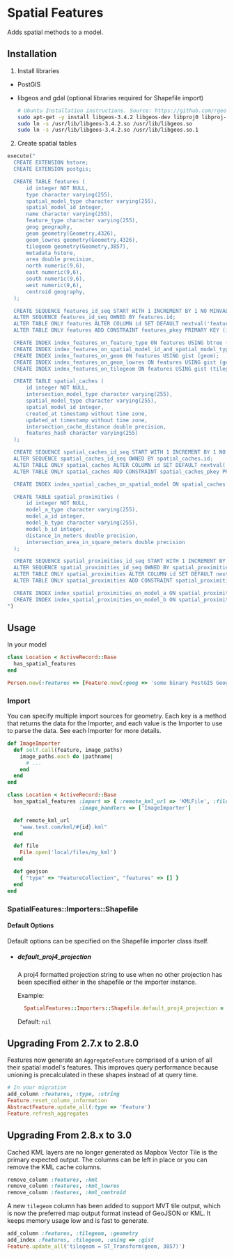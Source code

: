 # Spatial Features

Adds spatial methods to a model.

## Installation

1. Install libraries
  - PostGIS
  - libgeos and gdal (optional libraries required for Shapefile import)

    ```bash
    # Ubuntu Installation instructions. Source: https://github.com/rgeo/rgeo/issues/26#issuecomment-106059741
    sudo apt-get -y install libgeos-3.4.2 libgeos-dev libproj0 libproj-dev gdal-bin
    sudo ln -s /usr/lib/libgeos-3.4.2.so /usr/lib/libgeos.so
    sudo ln -s /usr/lib/libgeos-3.4.2.so /usr/lib/libgeos.so.1
    ```

2. Create spatial tables

  ```ruby
  execute("
    CREATE EXTENSION hstore;
    CREATE EXTENSION postgis;

    CREATE TABLE features (
        id integer NOT NULL,
        type character varying(255),
        spatial_model_type character varying(255),
        spatial_model_id integer,
        name character varying(255),
        feature_type character varying(255),
        geog geography,
        geom geometry(Geometry,4326),
        geom_lowres geometry(Geometry,4326),
        tilegeom geometry(Geometry,3857),
        metadata hstore,
        area double precision,
        north numeric(9,6),
        east numeric(9,6),
        south numeric(9,6),
        west numeric(9,6),
        centroid geography,
    );

    CREATE SEQUENCE features_id_seq START WITH 1 INCREMENT BY 1 NO MINVALUE NO MAXVALUE CACHE 1;
    ALTER SEQUENCE features_id_seq OWNED BY features.id;
    ALTER TABLE ONLY features ALTER COLUMN id SET DEFAULT nextval('features_id_seq'::regclass);
    ALTER TABLE ONLY features ADD CONSTRAINT features_pkey PRIMARY KEY (id);

    CREATE INDEX index_features_on_feature_type ON features USING btree (feature_type);
    CREATE INDEX index_features_on_spatial_model_id_and_spatial_model_type ON features USING btree (spatial_model_id, spatial_model_type);
    CREATE INDEX index_features_on_geom ON features USING gist (geom);
    CREATE INDEX index_features_on_geom_lowres ON features USING gist (geom_lowres);
    CREATE INDEX index_features_on_tilegeom ON features USING gist (tilegeom);

    CREATE TABLE spatial_caches (
        id integer NOT NULL,
        intersection_model_type character varying(255),
        spatial_model_type character varying(255),
        spatial_model_id integer,
        created_at timestamp without time zone,
        updated_at timestamp without time zone,
        intersection_cache_distance double precision,
        features_hash character varying(255)
    );

    CREATE SEQUENCE spatial_caches_id_seq START WITH 1 INCREMENT BY 1 NO MINVALUE NO MAXVALUE CACHE 1;
    ALTER SEQUENCE spatial_caches_id_seq OWNED BY spatial_caches.id;
    ALTER TABLE ONLY spatial_caches ALTER COLUMN id SET DEFAULT nextval('spatial_caches_id_seq'::regclass);
    ALTER TABLE ONLY spatial_caches ADD CONSTRAINT spatial_caches_pkey PRIMARY KEY (id);

    CREATE INDEX index_spatial_caches_on_spatial_model ON spatial_caches USING btree (spatial_model_id, spatial_model_type);

    CREATE TABLE spatial_proximities (
        id integer NOT NULL,
        model_a_type character varying(255),
        model_a_id integer,
        model_b_type character varying(255),
        model_b_id integer,
        distance_in_meters double precision,
        intersection_area_in_square_meters double precision
    );

    CREATE SEQUENCE spatial_proximities_id_seq START WITH 1 INCREMENT BY 1 NO MINVALUE NO MAXVALUE CACHE 1;
    ALTER SEQUENCE spatial_proximities_id_seq OWNED BY spatial_proximities.id;
    ALTER TABLE ONLY spatial_proximities ALTER COLUMN id SET DEFAULT nextval('spatial_proximities_id_seq'::regclass);
    ALTER TABLE ONLY spatial_proximities ADD CONSTRAINT spatial_proximities_pkey PRIMARY KEY (id);

    CREATE INDEX index_spatial_proximities_on_model_a ON spatial_proximities USING btree (model_a_id, model_a_type);
    CREATE INDEX index_spatial_proximities_on_model_b ON spatial_proximities USING btree (model_b_id, model_b_type);
  ")
  ```

## Usage

In your model

```ruby
class Location < ActiveRecord::Base
  has_spatial_features
end

Person.new(:features => [Feature.new(:geog => 'some binary PostGIS Geography string')])
```

### Import

You can specify multiple import sources for geometry. Each key is a method that returns the data for the Importer, and
each value is the Importer to use to parse the data. See each Importer for more details.
```ruby
def ImageImporter
  def self.call(feature, image_paths)
    image_paths.each do |pathname|
      # ...
    end
  end
end

class Location < ActiveRecord::Base
  has_spatial_features :import => { :remote_kml_url => 'KMLFile', :file => 'File', :geojson => 'OGR' },
                       :image_handlers => ['ImageImporter']

  def remote_kml_url
    "www.test.com/kml/#{id}.kml"
  end

  def file
    File.open('local/files/my_kml')
  end

  def geojson
    { "type" => "FeatureCollection", "features" => [] }
  end
end
```

### SpatialFeatures::Importers::Shapefile

#### Default Options

Default options can be specified on the Shapefile importer class itself.

- ##### default_proj4_projection
  A proj4 formatted projection string to use when no other projection has been specified either in the shapefile or the
  importer instance.

  Example:
  ```ruby
    SpatialFeatures::Importers::Shapefile.default_proj4_projection = "+proj=aea +lat_1=50 +lat_2=58.5 +lat_0=45 +lon_0=-126 +x_0=1000000 +y_0=0 +ellps=GRS80 +datum=NAD83 +units=m +no_defs"
  ```

  Default: `nil`

## Upgrading From 2.7.x to 2.8.0
Features now generate an `AggregateFeature` comprised of a union of all their spatial model's features. This improves query performance because
unioning is precalculated in these shapes instead of at query time.

```ruby
# In your migration
add_column :features, :type, :string
Feature.reset_column_information
AbstractFeature.update_all(:type => 'Feature')
Feature.refresh_aggregates
```

## Upgrading From 2.8.x to 3.0
Cached KML layers are no longer generated as Mapbox Vector Tile is the primary expected output. The columns can be left
in place or you can remove the KML cache columns.

```ruby
remove_column :features, :kml
remove_column :features, :kml_lowres
remove_column :features, :kml_centroid
```

A new `tilegeom` column has been added to support MVT tile output, which is now the preferred map output format instead
of GeoJSON or KML. It keeps memory usage low and is fast to generate.

```ruby
add_column :features, :tilegeom, :geometry
add_index :features, :tilegeom, :using => :gist
Feature.update_all('tilegeom = ST_Transform(geom, 3857)')
```
